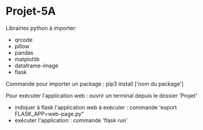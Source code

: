 # Projet-5A

Librairies python à importer:
- qrcode
- pillow
- pandas
- matplotlib
- dataframe-image
- flask

Commande pour importer un package : pip3 install ['nom du package']

Pour exécuter l'application web : ouvrir un terminal depuis le dossier 'Projet'
- indiquer à flask l'application web à exécuter : commande 'export FLASK_APP=web-page.py"
- exécuter l'application : commande 'flask run'
